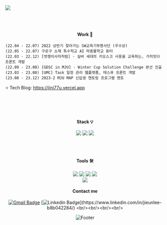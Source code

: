 <img src="https://capsule-render.vercel.app/api?type=waving&color=9C9EFE&&fontColor=FFFFFF&height=100&section=header&text=%20&desc=%20&fontSize=45&0&animation=twinkling&stroke=B1E1FF&strokeWidth=2.2&descAlign=85&descAlignY=55" />


  
  <br/><br/>
  <div align="center">    

  ####  Work     📌
  </div>   
     
    (22.04 - 22.07) 2022 상반기 찾아가는 SW교육기부봉사단 (우수상)
    (22.05 - 22.07) 구로구 소재 특수학교 AI 마중물학교 튜터
    (22.03 - 22.12) [멋쟁이사자처럼] - 실버 세대의 키오스크 사용을 교육하는, 가치잇다 프론트 개발
    (22.09 - 23.08) [GDSC in MJU] - Winter Cup Solution Challenge 본선 진출
    (23.03 - 23.08) [UMC] Task 일정 관리 웹플랫폼, 태스뀨 프론트 개발
    (23.08 - 23.12) 2023-2 MJU MAP 신입생 멘토링 프로그램 멘토
     
⭐ Tech Blog:      https://jini77u.vercel.app

<br/><br/><br/>   

<div align="center">   

  
  
   ####  Stack  💡
<img src="https://img.shields.io/badge/Python-3776AB?style=for-the-badge&logo=Python&logoColor=FFFFFF">
<!-- <img src="https://img.shields.io/badge/HTML5-E34F26?style=for-the-badge&logo=HTML5&logoColor=FFFFFF">-->
<!-- <img src="https://img.shields.io/badge/CSS3-1572B6?style=for-the-badge&logo=CSS3&logoColor=FFFFFF"> -->
<img src="https://img.shields.io/badge/JavaScript-F7DF1E?style=for-the-badge&logo=JavaScript&logoColor=FFFFFF">
<img src="https://img.shields.io/badge/React-61DAFB?style=for-the-badge&logo=React&logoColor=FFFFFF">  

  <br/>   
<!-- <img src="https://img.shields.io/badge/Java-007396?style=for-the-badge&logo=OpenJDK&logoColor=white"/> -->
<!-- <img src="https://img.shields.io/badge/Kotlin-7F52FF?style=for-the-badge&logo=Kotlin&logoColor=FFFFFF"> -->
<!-- <img src="https://img.shields.io/badge/Oracle-F80000?style=for-the-badge&logo=oracle&logoColor=FFFFFF"> -->
<!-- <img src="https://img.shields.io/badge/mysql-4479A1?style=for-the-badge&logo=mysql&logoColor=FFFFFF"> -->

  <br/><br/>


  ####  Tools   🛠
<img src="https://img.shields.io/badge/GitHub-181717?style=for-the-badge&logo=GitHub&logoColor=FFFFFF">
<img src="https://img.shields.io/badge/Notion-000000?style=for-the-badge&logo=Notion&logoColor=FFFFFF">
<img src="https://img.shields.io/badge/Slack-4A154B?style=for-the-badge&logo=Slack&logoColor=FFFFFF">
<!-- <img src="https://img.shields.io/badge/Figma-F24E1E?style=for-the-badge&logo=Figma&logoColor=FFFFFF">   -->
<img src="https://img.shields.io/badge/Discord-5865F2?style=for-the-badge&logo=discord&logoColor=FFFFFF">  

  <br/>   
<img src="https://img.shields.io/badge/Visual Studio Code-007ACC?style=for-the-badge&logo=Visual Studio Code&logoColor=FFFFFF">
<!-- <img src="https://img.shields.io/badge/Android Studio-3DDC84?style=for-the-badge&logo=Android Studio&logoColor=FFFFFF">-->
<!-- <img src="https://img.shields.io/badge/Eclipse IDE-2C2255?style=for-the-badge&logo=Eclipse IDE&logoColor=FFFFFF"> -->


  <br/>

     
####  Contact me   

[![Gmail Badge](https://img.shields.io/badge/Gmail-d14836?style=flat-square&logo=Gmail&logoColor=white&link=mailto:jul061055@gmail.com)](mailto:jul061055@gmail.com)
  [![Linkedin Badge](https://img.shields.io/badge/-LinkedIn-blue?style=flat-square&logo=Linkedin&logoColor=white&link=[https://www.linkedin.com/in/jieunlee-b8b042284](https://www.linkedin.com/in/jieunlee-b8b042284)/)](https://www.linkedin.com/in/jieunlee-b8b042284/)
  <br/><br/><br/><br/>

   ![Footer](https://capsule-render.vercel.app/api?type=waving&color=auto&height=100&section=footer)
   
</div>
